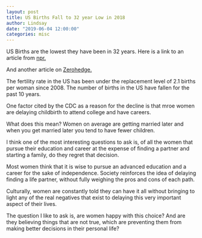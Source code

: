 ```yaml
---
layout: post
title: US Births Fall to 32 year Low in 2018
author: Lindsay
date: "2019-06-04 12:00:00"
categories: misc
---
```


US Births are the lowest they have been in 32 years.
Here is a link to an article from [npr.](https://www.npr.org/2019/05/15/723518379/u-s-births-fell-to-a-32-year-low-in-2018-cdc-says-birthrate-is-at-record-level)

And another article on [Zerohedge.](https://www.zerohedge.com/news/2019-05-31/baby-bust-millennial-brith-rates-plunges-three-decade-low)

The fertility rate in the US has been under the replacement level of 2.1 births per woman since 2008. The number of births in the US have fallen for the past 10 years.

One factor cited by the CDC as a reason for the decline is that mroe women are delaying childbirth to attend college and have careers.

What does this mean? Women on average are getting married later and when you get married later you tend to have fewer children.

I think one of the most interesting questions to ask is, of all the women that pursue their education and career at the expense of finding a partner and starting a family, do they regret that decision.

Most women think that it is wise to pursue an advanced education and a career for the sake of independence. Society reinforces the idea of delaying finding a life partner, without fully weighing the pros and cons of each path.

Culturally, women are constantly told they can have it all without bringing to light any of the real negatives that exist to delaying this very important aspect of their lives.

The question I like to ask is, are women happy with this choice? And are they believing things that are not true, which are preventing them from making better decisions in their personal life?
